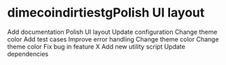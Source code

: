 # dimecoindirtiestgPolish UI layout
Add documentation
Polish UI layout
Update configuration
Change theme color
Add test cases
Improve error handling
Change theme color
Change theme color
Fix bug in feature X
Add new utility script
Update dependencies
